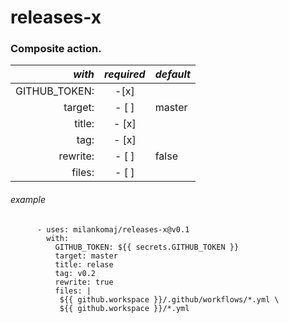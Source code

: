 # releases-x
### Composite action.


*with* | *required*  | *default*
---: | :---: | :---
GITHUB_TOKEN: | -[x]  |
target:       | - [ ]  | master
title:        | - [x]  |
tag:          | - [x]  |
rewrite:      | - [ ]  | false
files:        | - [ ]  |


###### example
```
      - uses: milankomaj/releases-x@v0.1
        with:
          GITHUB_TOKEN: ${{ secrets.GITHUB_TOKEN }}
          target: master
          title: relase
          tag: v0.2
          rewrite: true
          files: |
           ${{ github.workspace }}/.github/workflows/*.yml \
           ${{ github.workspace }}/*.yml
```
